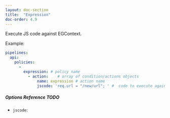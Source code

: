 ```yaml
---
layout: doc-section
title:  "Expression"
doc-order: 4.9
---
```

Execute JS code against EGContext.

Example:
```yml
pipelines:
  api:
    policies:
      -
        expression: # policy name
          - action:    # array of condition/actions objects
              name: expression # action name
              jscode: 'req.url = "/new/url"; ' #  code to execute against EG Context
```

##### Options Reference TODO
* `jscode`:

